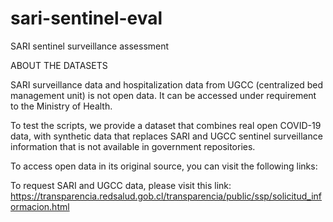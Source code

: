 # sari-sentinel-eval
 SARI sentinel surveillance assessment

ABOUT THE DATASETS

SARI surveillance data and hospitalization data from UGCC (centralized bed management unit) is not open data. It can be accessed under requirement to the Ministry of Health. 

To test the scripts, we provide a dataset that combines real open COVID-19 data, with synthetic data that replaces SARI and UGCC sentinel surveillance information that is not available in government repositories.

To access open data in its original source, you can visit the following links:


To request SARI and UGCC data, please visit this link: https://transparencia.redsalud.gob.cl/transparencia/public/ssp/solicitud_informacion.html

